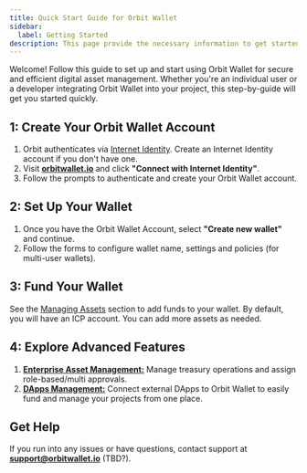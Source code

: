 ```yaml
---
title: Quick Start Guide for Orbit Wallet
sidebar:
  label: Getting Started
description: This page provide the necessary information to get started with Orbit.
---
```


Welcome! Follow this guide to set up and start using Orbit Wallet for secure and efficient digital asset management. Whether you're an individual user or a developer integrating Orbit Wallet into your project, this step-by-guide will get you started quickly.

## **1: Create Your Orbit Wallet Account**
1. Orbit authenticates via [Internet Identity](https://internetcomputer.org/internet-identity). Create an Internet Identity account if you don't have one.
1. Visit **[orbitwallet.io](https://orbitwallet.io)** and click **"Connect with Internet Identity"**.
1. Follow the prompts to authenticate and create your Orbit Wallet account.


## **2: Set Up Your Wallet**
1. Once you have the Orbit Wallet Account, select **"Create new wallet"** and continue.
1. Follow the forms to configure wallet name, settings and policies (for multi-user wallets).


## **3: Fund Your Wallet**
See the [Managing Assets](managing-assets) section to add funds to your wallet. By default, you will have an ICP account. You can add more assets as needed.


## **4: Explore Advanced Features**
1. [**Enterprise Asset Management:**](permissions-policies) Manage treasury operations and assign role-based/multi approvals.
2. [**DApps Management:**](external-canisters) Connect external DApps to Orbit Wallet to easily fund and manage your projects from one place.

## **Get Help**
If you run into any issues or have questions, contact support at **support@orbitwallet.io** (TBD?).
